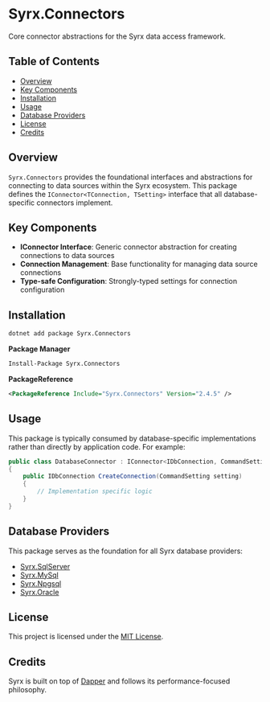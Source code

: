 # Syrx.Connectors

Core connector abstractions for the Syrx data access framework.

## Table of Contents

- [Overview](#overview)
- [Key Components](#key-components)
- [Installation](#installation)
- [Usage](#usage)
- [Database Providers](#database-providers)
- [License](#license)
- [Credits](#credits)

## Overview

`Syrx.Connectors` provides the foundational interfaces and abstractions for connecting to data sources within the Syrx ecosystem. This package defines the `IConnector<TConnection, TSetting>` interface that all database-specific connectors implement.

## Key Components

- **IConnector Interface**: Generic connector abstraction for creating connections to data sources
- **Connection Management**: Base functionality for managing data source connections
- **Type-safe Configuration**: Strongly-typed settings for connection configuration

## Installation

```bash
dotnet add package Syrx.Connectors
```

**Package Manager**
```bash
Install-Package Syrx.Connectors
```

**PackageReference**
```xml
<PackageReference Include="Syrx.Connectors" Version="2.4.5" />
```

## Usage

This package is typically consumed by database-specific implementations rather than directly by application code. For example:

```csharp
public class DatabaseConnector : IConnector<IDbConnection, CommandSetting>
{
    public IDbConnection CreateConnection(CommandSetting setting)
    {
        // Implementation specific logic
    }
}
```

## Database Providers

This package serves as the foundation for all Syrx database providers:
- [Syrx.SqlServer](https://www.nuget.org/packages/Syrx.SqlServer/)
- [Syrx.MySql](https://www.nuget.org/packages/Syrx.MySql/)
- [Syrx.Npgsql](https://www.nuget.org/packages/Syrx.Npgsql/)
- [Syrx.Oracle](https://www.nuget.org/packages/Syrx.Oracle/)

## License

This project is licensed under the [MIT License](https://github.com/Syrx/Syrx/blob/main/LICENSE).

## Credits

Syrx is built on top of [Dapper](https://github.com/DapperLib/Dapper) and follows its performance-focused philosophy.